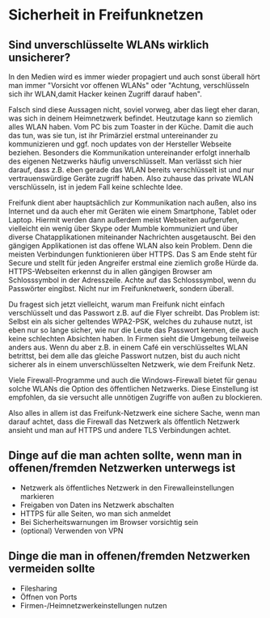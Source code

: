# Sicherheit in Freifunknetzen
## Sind unverschlüsselte WLANs wirklich unsicherer?
In den Medien wird es immer wieder propagiert und auch sonst überall hört man immer "Vorsicht vor offenen WLANs" oder "Achtung, verschlüsseln sich ihr WLAN,damit Hacker keinen Zugriff darauf haben".

Falsch sind diese Aussagen nicht, soviel vorweg, aber das liegt eher daran, was sich in deinem Heimnetzwerk befindet. Heutzutage kann so ziemlich alles WLAN haben. Vom PC bis zum Toaster in der Küche. Damit die auch das tun, was sie tun, ist ihr Primärziel erstmal untereinander zu kommunizieren und ggf. noch updates von der Hersteller Webseite beziehen. Besonders die Kommunikation untereinander erfolgt innerhalb des eigenen Netzwerks häufig unverschlüsselt. Man verlässt sich hier darauf, dass z.B. eben gerade das WLAN bereits verschlüsselt ist und nur vertrauenswürdige Geräte zugriff haben. Also zuhause das private WLAN verschlüsseln, ist in jedem Fall keine schlechte Idee. 

Freifunk dient aber hauptsächlich zur Kommunikation nach außen, also ins Internet und da auch eher mit Geräten wie einem Smartphone, Tablet oder Laptop. Hiermit werden dann außerdem meist Webseiten aufgerufen, vielleicht ein wenig über Skype oder Mumble kommuniziert und über diverse Chatapplikationen miteinander Nachrichten ausgetauscht. Bei den gängigen Applikationen ist das offene WLAN also kein Problem. Denn die meisten Verbindungen funktionieren über HTTPS. Das S am Ende steht für Secure und stellt für jeden Angreifer erstmal eine ziemlich große Hürde da. HTTPS-Webseiten erkennst du in allen gängigen Browser am Schlosssymbol in der Adresszeile. Achte auf das Schlosssymbol, wenn du Passwörter eingibst. Nicht nur im Freifunknetwerk, sondern überall. 

Du fragest sich jetzt vielleicht, warum man Freifunk nicht einfach verschlüsselt und das Passwort z.B. auf die Flyer schreibt. Das Problem ist: Selbst ein als sicher geltendes WPA2-PSK, welches du zuhause nutzt, ist eben nur so lange sicher, wie nur die Leute das Passwort kennen, die auch keine schlechten Absichten haben. In Firmen sieht die Umgebung teilweise anders aus. Wenn du aber z.B. in einem Café ein verschlüsseltes WLAN betrittst, bei dem alle das gleiche Passwort nutzen, bist du auch nicht sicherer als in einem unverschlüsselten Netzwerk, wie dem Freifunk Netz.

Viele Firewall-Programme und auch die Windows-Firewall bietet für genau solche WLANs die Option des öffentlichen Netzwerks. Diese Einstellung ist empfohlen, da sie versucht alle unnötigen Zugriffe von außen zu blockieren.

Also alles in allem ist das Freifunk-Netzwerk eine sichere Sache, wenn man darauf achtet, dass die Firewall das Netzwerk als öffentlich Netzwerk ansieht und man auf HTTPS und andere TLS Verbindungen achtet.

## Dinge auf die man achten sollte, wenn man in offenen/fremden Netzwerken unterwegs ist
* Netzwerk als öffentliches Netzwerk in den Firewalleinstellungen markieren
* Freigaben von Daten ins Netzwerk abschalten
* HTTPS für alle Seiten, wo man sich anmeldet
* Bei Sicherheitswarnungen im Browser vorsichtig sein
* (optional) Verwenden von VPN

## Dinge die man in offenen/fremden Netzwerken vermeiden sollte
* Filesharing
* Öffnen von Ports 
* Firmen-/Heimnetzwerkeinstellungen nutzen